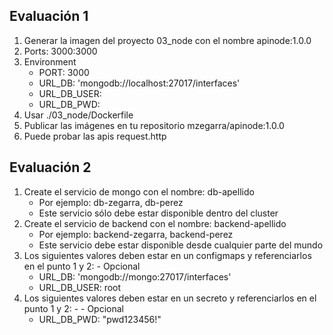 ## Evaluación 1
1. Generar la imagen del proyecto 03_node con el nombre apinode:1.0.0
1. Ports: 3000:3000
1. Environment
    * PORT: 3000
    * URL_DB: 'mongodb://localhost:27017/interfaces'
    * URL_DB_USER:
    * URL_DB_PWD:
1. Usar ./03_node/Dockerfile
1. Publicar las imágenes en tu repositorio mzegarra/apinode:1.0.0
1. Puede probar las apis request.http

## Evaluación 2

1. Create el servicio de mongo con el nombre: db-apellido
    * Por ejemplo: db-zegarra, db-perez
    * Este servicio sólo debe estar disponible dentro del cluster
1. Create el servicio de backend con el nombre: backend-apellido
    * Por ejemplo: backend-zegarra, backend-perez
    * Este servicio debe estar disponible desde cualquier parte del mundo
1. Los siguientes valores deben estar en un configmaps y referenciarlos en el punto 1 y 2:  - Opcional
    * URL_DB: 'mongodb://mongo:27017/interfaces'
    * URL_DB_USER: root
1. Los siguientes valores deben estar en un secreto  y referenciarlos en el punto 1 y 2: - - Opcional
    * URL_DB_PWD: "pwd123456!"